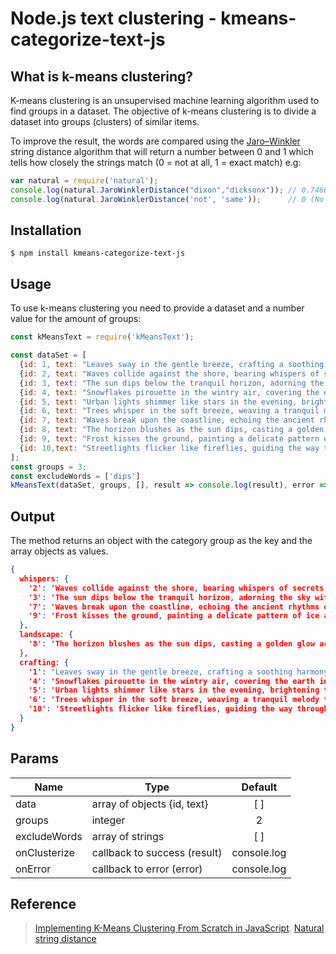 # Node.js text clustering - kmeans-categorize-text-js

## What is k-means clustering?
K-means clustering is an unsupervised machine learning algorithm used to find groups in a dataset. The objective of k-means clustering is to divide a dataset into groups (clusters) of similar items.

To improve the result, the words are compared using the [Jaro–Winkler](https://en.wikipedia.org/wiki/Jaro%E2%80%93Winkler_distance) string distance algorithm that will return a number between 0 and 1 which tells how closely the strings match (0 = not at all, 1 = exact match) e.g:

```javascript
var natural = require('natural');
console.log(natural.JaroWinklerDistance("dixon","dicksonx")); // 0.7466666666666666
console.log(natural.JaroWinklerDistance('not', 'same'));      // 0 (No match)
```

## Installation
```
$ npm install kmeans-categorize-text-js
```
## Usage
To use k-means clustering you need to provide a dataset and a number value for the amount of groups:

```javascript
const kMeansText = require('kMeansText');

const dataSet = [
  {id: 1, text: "Leaves sway in the gentle breeze, crafting a soothing harmony of nature's tune" },
  {id: 2, text: "Waves collide against the shore, bearing whispers of secrets from the depths below" },
  {id: 3, text: "The sun dips below the tranquil horizon, adorning the sky with shades of orange and pink" },
  {id: 4, text: "Snowflakes pirouette in the wintry air, covering the earth in a gentle, white embrace" },
  {id: 5, text: "Urban lights shimmer like stars in the evening, brightening the lively streets below" },
  {id: 6, text: "Trees whisper in the soft breeze, weaving a tranquil melody through the forest" },
  {id: 7, text: "Waves break upon the coastline, echoing the ancient rhythms of the sea" },
  {id: 8, text: "The horizon blushes as the sun dips, casting a golden glow across the landscape" },
  {id: 9, text: "Frost kisses the ground, painting a delicate pattern of ice across the earth" },
  {id: 10,text: "Streetlights flicker like fireflies, guiding the way through the bustling cityscape" },
];
const groups = 3;
const excludeWords = ['dips']
kMeansText(dataSet, groups, [], result => console.log(result), error => console.log(error);
```

## Output
The method returns an object with the category group as the key and the array objects as values.
```json
{
  whispers: {
    '2': 'Waves collide against the shore, bearing whispers of secrets from the depths below',
    '3': 'The sun dips below the tranquil horizon, adorning the sky with shades of orange and pink',
    '7': 'Waves break upon the coastline, echoing the ancient rhythms of the sea',
    '9': 'Frost kisses the ground, painting a delicate pattern of ice across the earth'
  },
  landscape: {
    '8': 'The horizon blushes as the sun dips, casting a golden glow across the landscape'
  },
  crafting: {
    '1': "Leaves sway in the gentle breeze, crafting a soothing harmony of nature's tune",
    '4': 'Snowflakes pirouette in the wintry air, covering the earth in a gentle, white embrace',
    '5': 'Urban lights shimmer like stars in the evening, brightening the lively streets below',
    '6': 'Trees whisper in the soft breeze, weaving a tranquil melody through the forest',
    '10': 'Streetlights flicker like fireflies, guiding the way through the bustling cityscape'
  }
}
```

## Params

| **Name**          | **Type**                          | **Default**       |
| -------------     |-------------                |:----------:   |
| data              | array of objects {id, text}   |[ ]            |
| groups            | integer                       |2              |
| excludeWords      | array of strings              |[ ]            |
| onClusterize      | callback to success (result)  |console.log    |
| onError           | callback to error (error)     |console.log    |

## Reference
>[Implementing K-Means Clustering From Scratch in JavaScript](https://medium.com/geekculture/implementing-k-means-clustering-from-scratch-in-javascript-13d71fbcb31e).
[Natural string distance](https://naturalnode.github.io/natural/string_distance.html)
